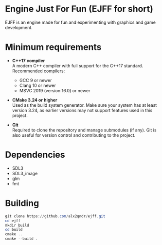 # Engine Just For Fun (EJFF for short)
EJFF is an engine made for fun and experimenting with graphics and game development.

# Minimum requirements
- **C++17 compiler**  
  A modern C++ compiler with full support for the C++17 standard.  
  Recommended compilers:
  - GCC 9 or newer
  - Clang 10 or newer
  - MSVC 2019 (version 16.0) or newer
  
- **CMake 3.24 or higher**  
  Used as the build system generator. Make sure your system has at least version 3.24, as earlier versions may not support features used in this project.

- **Git**  
  Required to clone the repository and manage submodules (if any). Git is also useful for version control and contributing to the project.

# Dependencies
- SDL3
- SDL3_image
- glm
- fmt

# Building
```powershell
git clone https://github.com/alx2qndr/ejff.git
cd ejff
mkdir build
cd build
cmake ..
cmake --build .
```
